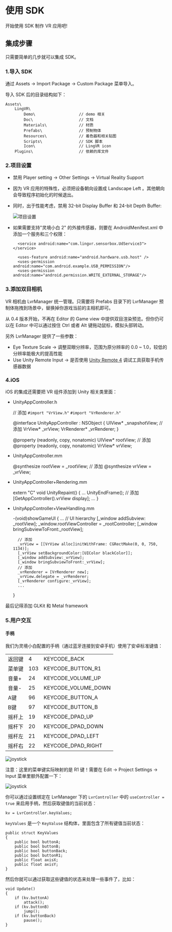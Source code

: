 # 使用 SDK
开始使用 SDK 制作 VR 应用吧!

## 集成步骤

只需要简单的几步就可以集成 SDK。

### 1.导入 SDK

通过 Assets -> Import Package -> Custom Package 菜单导入。
	
导入 SDK 后的目录结构如下：

	Assets\
		LingVR\
			Demo\					// demo 相关
			Doc\					// 文档
			Materials\				// 材质
			Prefabs\				// 预制物体
			Resources\				// 着色器和相关贴图
			Scripts\				// SDK 脚本
			Icon\					// LingVR icon
		Plugins\					// 依赖的库文件

### 2.项目设置

* 禁用 Player setting -> Other Settings -> Virtual Reality Support

* 因为 VR 应用的特殊性，必须把设备朝向设置成 Landscape Left 。其他朝向会导致程序初始化的时候退出。

* 同时，出于性能考虑，禁用 32-bit Display Buffer 和 24-bit Depth Buffer:

    ![项目设置](images/settings.png)

* 如果需要支持"灵境小白 2" 的外接传感器，则要在 AndroidMenifest.xml 中添加一个服务和三个权限：

        <service android:name="com.lingvr.sensorbox.UdService3"></service>
    
    	<uses-feature android:name="android.hardware.usb.host" />
    	<uses-permission android:name="com.android.example.USB_PERMISSION"/>
    	<uses-permission android:name="android.permission.WRITE_EXTERNAL_STORAGE"/>

### 3.添加双目相机

VR 相机由 LvrManager 统一管理。只需要将 Prefabs 目录下的 LvrManager 预制体拖拽到场景中，替换掉你游戏当前的主相机即可。

从 0.4 版本开始，不再在 Editor 的 Game view 中提供双目渲染预览。但你仍可以在 Editor 中可以通过按住 Ctrl 或者 Alt 键拖动鼠标，模拟头部转动。

另外 LvrManager 提供了一些参数：

* Eye Texture Scale -> 调整双眼分辨率，范围为原分辨率的 0.0 ~ 1.0，较低的分辨率能极大的提高性能
* Use Unity Remote Input -> 是否使用 [Unity Remote 4](http://docs.unity3d.com/Manual/UnityRemote4.html) 调试工具获取手机传感器数据

### 4.iOS

iOS 的集成还需要把 VR 组件添加到 Unity 相关类里面：

* UnityAppController.h


	// 添加
	`#import "VrView.h"`
	`#import "VrRenderer.h"`

	@interface UnityAppController : NSObject<UIApplicationDelegate>
	{
    	UIView*                _snapshotView;
    	// 添加
    	VrView*             _vrView;
    	VrRenderer*         _vrRenderer;
	}

	@property (readonly, copy, nonatomic) UIView*                rootView;
	// 添加
	@property (readonly, copy, nonatomic) VrView*                vrView;

* UnityAppController.mm


	@synthesize rootView                = _rootView;
	// 添加
	@synthesize vrView                  = _vrView;

* UnityAppController+Rendering.mm


	extern "C" void UnityRepaint()
	{
    	...
    	UnityEndFrame();
    	// 添加
    	[GetAppController().vrView display];
    	...
	}

* UnityAppController+ViewHandling.mm


	-(void)showGameUI
	{
    	...
    	// UI hierarchy
    	[_window addSubview: _rootView];
    	_window.rootViewController = _rootController;
    	[_window bringSubviewToFront:_rootView];

    	// 添加
    	_vrView = [[VrView alloc]initWithFrame: CGRectMake(0, 0, 750, 1134)];
    	[_vrView setBackgroundColor:[UIColor blackColor]];
    	[_window addSubview:_vrView];
    	[_window bringSubviewToFront:_vrView];
    	// 添加
    	_vrRenderer = [VrRenderer new];
    	_vrView.delegate = _vrRenderer;
    	[_vrRenderer configure:_vrView];
    	...
	}


最后记得添加 GLKit 和 Metal framework


### 5.用户交互

#### 手柄

我们为灵境小白配置的手柄（通过蓝牙连接到安卓手机）使用了安卓标准键值：

|        |     |                      |
|--------|-----|----------------------|
| 返回键 | 4   | KEYCODE_BACK         |
| 菜单键 | 103 | KEYCODE_BUTTON_R1    |
| 音量+  | 24  | KEYCODE_VOLUME_UP    |
| 音量-  | 25  | KEYCODE_VOLUME_DOWN  |
| A键    | 96  | KEYCODE_BUTTON_A     |
| B键    | 97  | KEYCODE_BUTTON_B     |
| 摇杆上 | 19  | KEYCODE_DPAD_UP      |
| 摇杆下 | 20  | KEYCODE_DPAD_DOWN    |
| 摇杆左 | 21  | KEYCODE_DPAD_LEFT    |
| 摇杆右 | 22  | KEYCODE_DPAD_RIGHT   |


![joystick](images/joystick.png)

注意：这里的菜单键实际映射的是 R1 键！需要在 Edit -> Project Settings -> Input 菜单里额外配置一下：

![joystick](images/r1button.png)

你可以通过设置绑定在 LvrManager 下的 `LvrController` 中的 `useController = true` 来启用手柄，然后获取键值的当前状态：

	kv = LvrController.keyValues;
	
`keyValues` 是一个 `KeyValuse` 结构体，里面包含了所有键值当前状态：

	public struct KeyValues
	{
		public bool buttonA;
		public bool buttonB;
		public bool buttonBack;
		public bool buttonR1;
		public float axisX;
		public float axisY;
	}
		
然后你就可以通过获取这些键值的状态来处理一些事件了，比如：

	void Update()
	{
		if (kv.buttonA)
			attack();
		if (kv.buttonB)
			jump();
		if (kv.buttonBack)
			pause();
	}
    